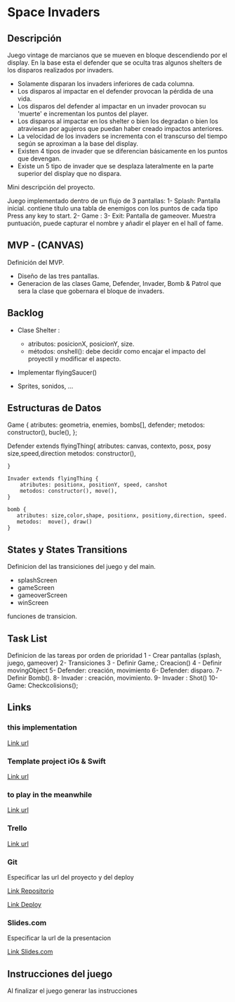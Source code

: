 # Space Invaders

## Descripción

Juego vintage de marcianos que se mueven en bloque descendiendo por el display.
En la base esta el defender que se oculta tras algunos shelters de los disparos realizados por 
invaders. 
- Solamente disparan los invaders inferiores de cada columna.
- Los disparos al impactar en el defender provocan la pérdida de una vida.
- Los disparos del defender al impactar en un invader provocan su 'muerte' e incrementan los puntos del player.
- Los disparos al impactar en los shelter o bien los degradan o bien los atraviesan por agujeros que puedan haber creado impactos anteriores.
- La velocidad de los invaders se incrementa con el transcurso del tiempo según se aproximan a la base del display.
- Existen 4 tipos de invader que se diferencian básicamente en los puntos que devengan.
- Existe un 5 tipo de invader que se desplaza lateralmente en la parte superior del display que no dispara.

Mini descripción del proyecto.

Juego implementado dentro de un flujo de 3 pantallas:
1- Splash: Pantalla inicial. contiene título una tabla de enemigos con los puntos de cada tipo
	  Press any key to start.
2- Game : 
3- Exit:  Pantalla de gameover. Muestra puntuación, puede capturar el nombre y añadir el player en el hall of fame.   

## MVP - (CANVAS)

Definición del MVP.
- Diseño de las tres pantallas. 
- Generacion de las clases Game, Defender, Invader, Bomb & Patrol que sera la clase que gobernara el bloque de invaders.

## Backlog
- Clase Shelter : 
	* atributos: posicionX, posicionY, size.
	* métodos: onshell(): debe decidir como encajar el impacto del proyectil y modificar
			      el aspecto.

- Implementar flyingSaucer()
- Sprites, sonidos, ...
                  





## Estructuras de Datos


Game {
    atributes: 
        geometria,
	enemies, bombs[], defender;
    metodos: 
	constructor(), bucle(),
};

Defender extends flyingThing{
   atributes:
		canvas, contexto, posx, posy
		size,speed,direction
	    metodos:
	       constructor(),

	}

	Invader extends flyingThing {
	    atributes: positionx, positionY, speed, canshot
	    metodos: constructor(), move(), 
	}

	bomb {
	   atributes: size,color,shape, positionx, positiony,direction, speed.
	   metodos:  move(), draw()
	}

## States y States Transitions

Definicion del las transiciones del juego y del main.

- splashScreen
- gameScreen
- gameoverScreen
- winScreen

funciones de transicion.

## Task List
Definicion de las tareas por orden de prioridad
1 - Crear pantallas (splash, juego, gameover)
2-  Transiciones 
3 - Definir Game,: Creacion() 
4 - Definir movingObject
5-  Defender: creación, movimiento
6-  Defender: disparo. 
7-  Definir Bomb().
8-  Invader : creación, movimiento.
9-  Invader : Shot()
10- Game: Checkcolisions();



## Links
### this implementation
[Link url](https://xavivax1.github.io/SpaceInvaders/.)

### Template project iOs & Swift 
[Link url](https://www.raywenderlich.com/1167-how-to-make-a-game-like-space-invaders-with-spritekit-and-swift-part-1)

### to play in the meanwhile
[Link url](http://www.freeinvaders.org/)

### Trello
[Link url](https://trello.com)

### Git

Especificar las url del proyecto y del deploy

[Link Repositorio](http://github.com)

[Link Deploy](http://github.com)

### Slides.com

Especificar la url de la presentacion

[Link Slides.com](http://slides.com)

## Instrucciones del juego 

Al finalizar el juego generar las instrucciones



